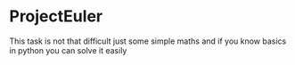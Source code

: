 # ProjectEuler

This task is not that difficult just some simple maths and if you know basics in python you can solve it easily

